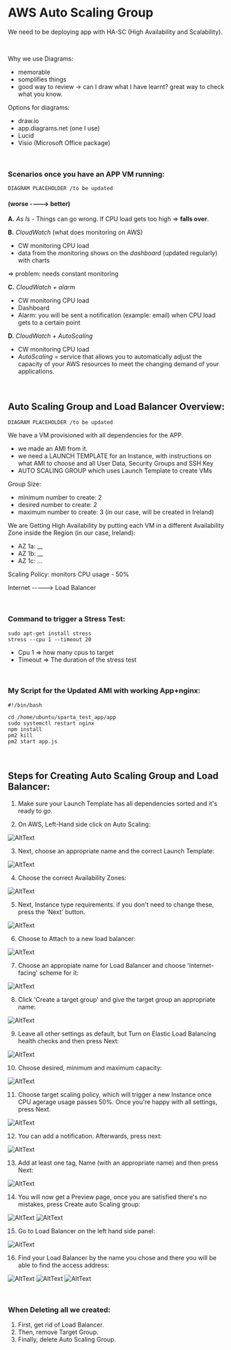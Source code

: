 # AWS Auto Scaling Group

We need to be deploying app with HA-SC (High Availability and Scalability).

<br>

Why we use Diagrams:
- memorable
- somplifies things
- good way to review -> can I draw what I have learnt? great way to check what you know.

Options for diagrams:
- draw.io
- app.diagrams.net (one I use)
- Lucid
- Visio (Microsoft Office package)

<br>

### Scenarios once you have an APP VM running: 

```DIAGRAM PLACEHOLDER /to be updated```

#### (worse ----> better)

**A.** *As Is* - Things can go wrong. If CPU load gets too high => **falls over**.

**B.** *CloudWatch* (what does monitoring on AWS)
- CW monitoring CPU load
- data from the monitoring shows on the *dashboard* (updated regularly) with charts

=> problem: needs constant monitoring

**C.** *CloudWatch + alarm*
- CW monitoring CPU load
- Dashboard
- Alarm: you will be sent a notification (example: email) when CPU load gets to a certain point

**D.** *CloudWatch + AutoScaling*
- CW monitoring CPU load
- *AutoScaling* = service that allows you to automatically adjust the capacity of your AWS resources to meet the changing demand of your applications. 

<br>

## Auto Scaling Group and Load Balancer Overview:

```DIAGRAM PLACEHOLDER /to be updated```


We have a VM provisioned with all dependencies for the APP.
- we made an AMI from it.
- we need a LAUNCH TEMPLATE for an Instance, with instructions on what AMI to choose and all User Data, Security Groups and SSH Key
- AUTO SCALING GROUP which uses Launch Template to create VMs

Group Size:
- minimum number to create: 2
- desired number to create: 2
- maximum number to create: 3
(in our case, will be created in Ireland)

We are Getting High Availability by putting each VM in a different Availability Zone inside the Region (in our case, Ireland):
* AZ 1a: __
* AZ 1b: __
* AZ 1c: ...

Scaling Policy: monitors CPU usage - 50%

Internet -----> Load Balancer 

<br>

### Command to trigger a Stress Test:
```shell
sudo apt-get install stress
stress --cpu 1 --timeout 20
```
- Cpu 1 => how many cpus to target
- Timeout => The duration of the stress test


<br>

### My Script for the Updated AMI with working App+nginx:

```shell
#!/bin/bash

cd /home/ubuntu/sparta_test_app/app
sudo systemctl restart nginx
npm install
pm2 kill
pm2 start app.js
```

<br>

## Steps for Creating Auto Scaling Group and Load Balancer:
1. Make sure your Launch Template has all dependencies sorted and it's ready to go.

2. On AWS, Left-Hand side click on Auto Scaling: 

![AltText](Images/01.png)

3. Next, choose an appropriate name and the correct Launch Template:

![AltText](Images/02.png)

4. Choose the correct Availability Zones:

![AltText](Images/03.png)

5. Next, Instance type requirements. if you don't need to change these, press the 'Next' button.

![AltText](Images/04.png)

6. Choose to Attach to a new load balancer:

![AltText](Images/05.png)

7. Choose an appropiate name for Load Balancer and choose 'Internet-facing' scheme for it:

![AltText](Images/06.png)

8. Click 'Create a target group' and give the target group an appropriate name:

![AltText](Images/08.png)

9. Leave all other settings as default, but Turn on Elastic Load Balancing health checks and then press Next:

![AltText](Images/07.png)

10. Choose desired, minimum and maximum capacity:

![AltText](Images/09.png)

11. Choose target scaling policy, which will trigger a new Instance once CPU agerage usage passes 50%. Once you're happy with all settings, press Next.

![AltText](Images/10.png)

12. You can add a notification. Afterwards, press next:

![AltText](Images/11.png)

13. Add at least one tag, Name (with an appropriate name) and then press Next:

![AltText](Images/12.png)

14. You will now get a Preview page, once you are satisfied there's no mistakes, press Create auto Scaling group:

![AltText](Images/13.png)
![AltText](Images/14.png)

15. Go to Load Balancer on the left hand side panel: 

![AltText](Images/15.png)

16. Find your Load Balancer by the name you chose and there you will be able to find the access address: 

![AltText](Images/16.png)
![AltText](Images/17.png)
![AltText](Images/18.png)

<br>

### When Deleting all we created:
1. First, get rid of Load Balancer.
2. Then, remove Target Group.
3. Finally, delete Auto Scaling Group.
